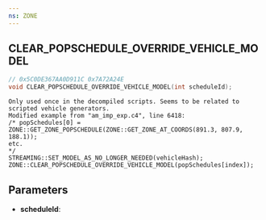 ```yaml
---
ns: ZONE
---
```

## CLEAR_POPSCHEDULE_OVERRIDE_VEHICLE_MODEL

```c
// 0x5C0DE367AA0D911C 0x7A72A24E
void CLEAR_POPSCHEDULE_OVERRIDE_VEHICLE_MODEL(int scheduleId);
```

```
Only used once in the decompiled scripts. Seems to be related to scripted vehicle generators.  
Modified example from "am_imp_exp.c4", line 6418:  
/* popSchedules[0] = ZONE::GET_ZONE_POPSCHEDULE(ZONE::GET_ZONE_AT_COORDS(891.3, 807.9, 188.1));  
etc.  
*/  
STREAMING::SET_MODEL_AS_NO_LONGER_NEEDED(vehicleHash);  
ZONE::CLEAR_POPSCHEDULE_OVERRIDE_VEHICLE_MODEL(popSchedules[index]);  
```

## Parameters
* **scheduleId**: 

